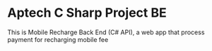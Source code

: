 # Aptech C Sharp Project BE

This is Mobile Recharge Back End (C# API), a web app that process payment for recharging mobile fee

